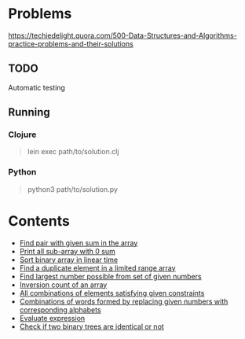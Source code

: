 # Problems

https://techiedelight.quora.com/500-Data-Structures-and-Algorithms-practice-problems-and-their-solutions

## TODO

Automatic testing

## Running

### Clojure

> lein exec path/to/solution.clj

### Python

> python3 path/to/solution.py

# Contents

* [Find pair with given sum in the array](find-pair)
* [Print all sub-array with 0 sum](zero-subarray)
* [Sort binary array in linear time](sort-array)
* [Find a duplicate element in a limited range array](find-duplicate)
* [Find largest number possible from set of given numbers](largest-number)
* [Inversion count of an array](inversion-count)
* [All combinations of elements satisfying given constraints](tricky-combinations)
* [Combinations of words formed by replacing given numbers with corresponding alphabets](words-combinations)
* [Evaluate expression](evaluate-expression)
* [Check if two binary trees are identical or not](equal-trees)